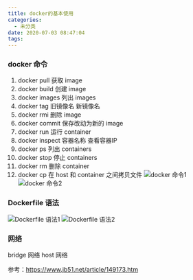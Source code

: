 ```yaml
---
title: docker的基本使用
categories:
  - 未分类
date: 2020-07-03 08:47:04
tags:
---
```

### docker 命令
1. docker pull 获取 image
2. docker build 创建 image
3. docker images 列出 images
4. docker tag  旧镜像名  新镜像名 
5. docker rmi 删除 image
6. docker commit 保存改动为新的 image
7. docker run 运行 container
8. docker inspect 容器名称 查看容器IP
9. docker ps 列出 containers
10. docker stop 停止 containers
11. docker rm 删除 container
12. docker cp 在 host 和 container 之间拷贝文件
![docker 命令1](https://img.mukewang.com/5efdebd800014a8619201080.jpg)
![docker 命令2](https://img.mukewang.com/5efdec250001eb8419201080.jpg)

### Dockerfile 语法

![Dockerfile 语法1](https://img.mukewang.com/5efdeeec00018f3e19201080.jpg)
![Dockerfile 语法2](https://img.mukewang.com/5efdef1b0001ff5b19201080.jpg)

### 网络
bridge 网络
host 网络

参考：https://www.jb51.net/article/149173.htm